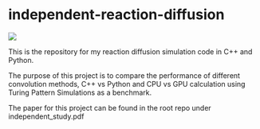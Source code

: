 # independent-reaction-diffusion

<img src="https://www.mdpi.com/mathematics/mathematics-07-00229/article_deploy/html/images/mathematics-07-00229-g005.png"/>

This is the repository for my reaction diffusion simulation code in C++ and Python.

The purpose of this project is to compare the performance of different convolution methods, C++ vs Python and CPU vs GPU calculation using Turing Pattern Simulations as a benchmark.

The paper for this project can be found in the root repo under independent_study.pdf



